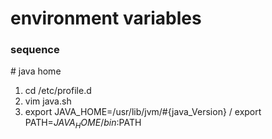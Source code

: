 # environment variables

### sequence

\# java home

1. cd /etc/profile.d
2. vim java.sh
3. export JAVA_HOME=/usr/lib/jvm/#{java_Version} / export PATH=$JAVA_HOME/bin:$PATH
